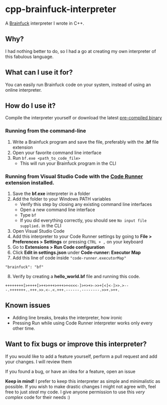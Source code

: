 # cpp-brainfuck-interpreter
A [Brainfuck](https://esolangs.org/wiki/Brainfuck) interpreter I wrote in C++.

## Why?
I had nothing better to do, so I had a go at creating my own interpreter of this fabulous language.


## What can I use it for?
You can easily run Brainfuck code on your system, instead of using an online interpreter.


## How do I use it?

Compile the interpreter yourself or download the latest [pre-compiled binary](https://github.com/stumburs/cpp-brainfuck-interpreter/releases/latest)

### Running from the command-line
1. Write a Brainfuck program and save the file, preferably with the **.bf** file extension
2. Open your favorite command line interface
3. Run `bf.exe <path_to_code_file>`
    - This will run your Brainfuck program in the CLI

### Running from Visual Studio Code with the [Code Runner](https://marketplace.visualstudio.com/items?itemName=formulahendry.code-runner) extension installed.
1. Save the **bf.exe** interpreter in a folder
2. Add the folder to your Windows PATH variables
    - Verify this step by closing any existing command line interfaces
    - Open a new command line interface
    - Type `bf`
    - If you did everything correctly, you should see `No input file supplied.` in the CLI
3. Open Visual Studio Code
4. Add this interpreter to your Code Runner settings by going to **File > Preferences > Settings** or pressing `CTRL + ,` on your keyboard
5. Go to **Extensions > Run Code configuration**
6. Click **Edit in settings.json** under **Code-runner: Executor Map**
7. Add this line of code inside `"code-runner.executorMap"`
```
"brainfuck": "bf"
```
8. Verify by creating a **hello_world.bf** file and running this code.
```
++++++++[>++++[>++>+++>+++>+<<<<-]>+>+>->>+[<]<-]>>.>---.+++++++..+++.>>.<-.<.+++.------.--------.>>+.>++.
```

## Known issues
- Adding line breaks, breaks the interpreter, how ironic
- Pressing Run while using Code Runner interpreter works only every other time.

## Want to fix bugs or improve this interpreter?
If you would like to add a feature yourself, perform a pull request and add your changes. I will review them

If you found a bug, or have an idea for a feature, open an issue

**Keep in mind!** I prefer to keep this interpreter as simple and minimalistic as possible. If you wish to make drastic changes I might not agree with, feel free to just *steal* my code. I give anyone permission to use this *very complex* code for their needs :)
